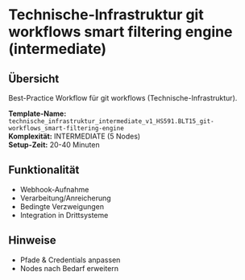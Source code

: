 # Technische-Infrastruktur git workflows smart filtering engine (intermediate)

## Übersicht

Best-Practice Workflow für git workflows (Technische-Infrastruktur).

**Template-Name:** `technische_infrastruktur_intermediate_v1_HS591.BLT15_git-workflows_smart-filtering-engine`  
**Komplexität:** INTERMEDIATE (5 Nodes)  
**Setup-Zeit:** 20-40 Minuten

## Funktionalität
- Webhook-Aufnahme
- Verarbeitung/Anreicherung
- Bedingte Verzweigungen
- Integration in Drittsysteme

## Hinweise
- Pfade & Credentials anpassen
- Nodes nach Bedarf erweitern
